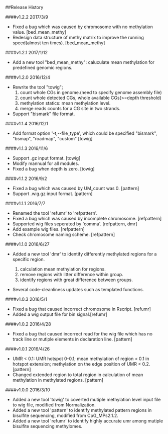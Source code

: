 ##Release History

####v1.2.2 2017/3/9
* Fixed a bug which was caused by chromosome with no methylation value. [bed_mean_methy]
* Redesign data structure of methy matrix to improve the running speed(almost ten times). [bed_mean_methy]

####v1.2.1 2017/1/12
* Add a new tool "bed_mean_methy": caluculate mean methylation for predefined genomic regions.

####v1.2.0 2016/12/4
* Rewrite the tool "towig";
	1. count whole CGs in genome.(need to specify genome assembly file)
	2. count whole detected CGs, whole available CGs(>=depth threshold)
	3. methylation statics: mean methylation level.
	4. merge reads counts for a CG site in two strands.
* Support "bismark" file format.

####v1.1.4 2016/12/1
* Add format option '-t,--file_type', which could be specified "bismark", "bsmap", "roadmap", "custom" [towig]

####v1.1.3 2016/11/6
* Support .gz input format. [towig]
* Modify mannual for all modules.
* Fixed a bug when depth is zero. [towig]

####v1.1.2 2016/9/2
* Fixed a bug which was caused by UM_count was 0. [pattern]
* Support .wig.gz input format. [pattern]

####v1.1.1 2016/7/7
* Renamed the tool 'refumr' to 'refpattern'. 
* Fixed a bug which was caused by incomplete chromosome. [refpattern]
* Supported wig files seperated by 'comma'. [refpattern, dmr]
* Add example wig files. [refpattern]
* Check chromosome naming scheme. [refpattern]

####v1.1.0 2016/6/27
* Added a new tool 'dmr' to identify differently methylated regions for a specific region.
	1. calculation mean methylation for regions.
	2. remove regions with litter difference within group.
	3. identify regions with great difference between groups.

* Several code-cleanliness updates such as templated functions.

####v1.0.3 2016/5/1
* Fixed a bug that caused incorrect chromosome in Rscript. [refumr]
* Added a wig output file for bin signal.[refumr]

####v1.0.2 2016/4/28
* Fixed a bug that caused incorrect read for the wig file which has no track line or mutiple elements in declaration line. [pattern]

####v1.0.1 2016/4/26
* UMR < 0.1: UMR hotspot 0-0.1; mean methylation of region < 0.1 in hotspot extension; methylation on the edge position of UMR < 0.2. [pattern]
* Changed extended region to total region in calculation of mean methylation in methylated regions. [pattern]

####v1.0.0 2016/3/10
* Added a new tool 'towig' to coverted mutiple methylation level input file to wig file, modified from Normalization.
* Added a new tool 'pattern' to identify methylated pattern regions in bisulfite sequencing, modified from CpG_MPs2.1.2.
* Added a new tool 'refumr' to identify highly accurate umr among mutiple bisulfite sequencing methylomes.
